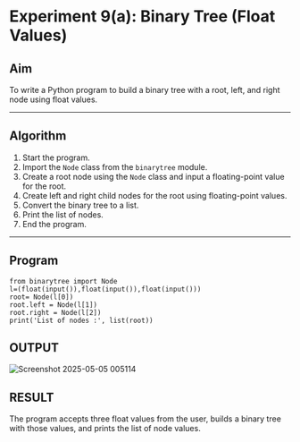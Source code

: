 # Experiment 9(a): Binary Tree (Float Values)

## Aim
To write a Python program to build a binary tree with a root, left, and right node using float values.

---

## Algorithm

1. Start the program.
2. Import the `Node` class from the `binarytree` module.
3. Create a root node using the `Node` class and input a floating-point value for the root.
4. Create left and right child nodes for the root using floating-point values.
5. Convert the binary tree to a list.
6. Print the list of nodes.
7. End the program.

---

## Program

```
from binarytree import Node
l=(float(input()),float(input()),float(input()))
root= Node(l[0])
root.left = Node(l[1])
root.right = Node(l[2])
print('List of nodes :', list(root))
```

## OUTPUT
![Screenshot 2025-05-05 005114](https://github.com/user-attachments/assets/958dc815-9434-4ea4-b949-9487de2ebc78)

## RESULT
The program accepts three float values from the user, builds a binary tree with those values, and prints the list of node values.
